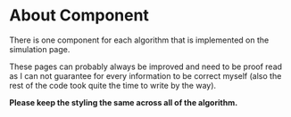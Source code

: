 # About Component

There is one component for each algorithm that is
implemented on the simulation page.

These pages can probably always be improved and
need to be proof read as I can not guarantee for every
information to be correct myself (also the rest of the code
took quite the time to write by the way).

**Please keep the styling the same across all of the algorithm.**
